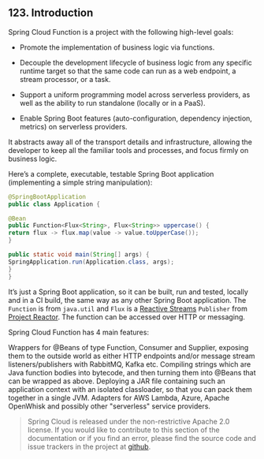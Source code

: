 ## 123. Introduction

Spring Cloud Function is a project with the following high-level goals:

- Promote the implementation of business logic via functions.

- Decouple the development lifecycle of business logic from any specific runtime target so that the same code can run as a web endpoint, a stream processor, or a task.

- Support a uniform programming model across serverless providers, as well as the ability to run standalone (locally or in a PaaS).

- Enable Spring Boot features (auto-configuration, dependency injection, metrics) on serverless providers.

It abstracts away all of the transport details and infrastructure, allowing the developer to keep all the familiar tools and processes, and focus firmly on business logic.

Here’s a complete, executable, testable Spring Boot application (implementing a simple string manipulation):

```java
@SpringBootApplication
public class Application {

@Bean
public Function<Flux<String>, Flux<String>> uppercase() {
return flux -> flux.map(value -> value.toUpperCase());
}

public static void main(String[] args) {
SpringApplication.run(Application.class, args);
}
}
```

It’s just a Spring Boot application, so it can be built, run and tested, locally and in a CI build, the same way as any other Spring Boot application. The  `Function`  is from  `java.util`  and  `Flux`  is a [Reactive Streams](http://www.reactive-streams.org/)  `Publisher`  from [Project Reactor](https://projectreactor.io/). The function can be accessed over HTTP or messaging.

Spring Cloud Function has 4 main features:

Wrappers for @Beans of type Function, Consumer and Supplier, exposing them to the outside world as either HTTP endpoints and/or message stream listeners/publishers with RabbitMQ, Kafka etc. Compiling strings which are Java function bodies into bytecode, and then turning them into @Beans that can be wrapped as above. Deploying a JAR file containing such an application context with an isolated classloader, so that you can pack them together in a single JVM. Adapters for AWS Lambda, Azure, Apache OpenWhisk and possibly other "serverless" service providers.

> Spring Cloud is released under the non-restrictive Apache 2.0 license. If you would like to contribute to this section of the documentation or if you find an error, please find the source code and issue trackers in the project at [github](https://github.com/spring-cloud/spring-cloud-function/tree/master/docs/src/main/asciidoc).


